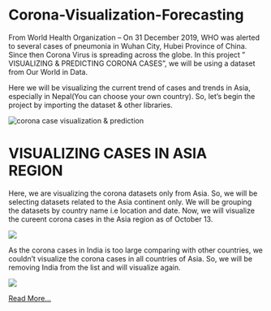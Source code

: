 # Corona-Visualization-Forecasting

From World Health Organization – On 31 December 2019, WHO was alerted to several cases of pneumonia in Wuhan City, Hubei Province of China. Since then Corona Virus is spreading across the globe. In this project ” VISUALIZING & PREDICTING CORONA CASES”, we will be using a dataset from Our World in Data.

Here we will be visualizing the current trend of cases and trends in Asia, especially in Nepal(You can choose your own country). So, let’s begin the project by importing the dataset & other libraries.

![corona case visualization & prediction](https://aihubprojects.com/wp-content/uploads/2020/10/corona-spread-visualization.png)

# VISUALIZING CASES IN ASIA REGION

Here, we are visualizing the corona datasets only from Asia. So, we will be selecting datasets related to the Asia continent only. We will be grouping the datasets by country name i.e location and date. Now, we will visualize the cureent corona cases in the Asia region as of October 13.

![](https://aihubprojects.com/wp-content/uploads/2020/10/corona-cases-in-asia.png)

As the corona cases in India is too large comparing with other countries, we couldn’t visualize the corona cases in all countries of Asia. So, we will be removing India from the list and will visualize again.

![](https://aihubprojects.com/wp-content/uploads/2020/10/Corona-cases-excluding-India.png)

[Read More...](https://aihubprojects.com/visualizing-predicting-corona-cases/)
